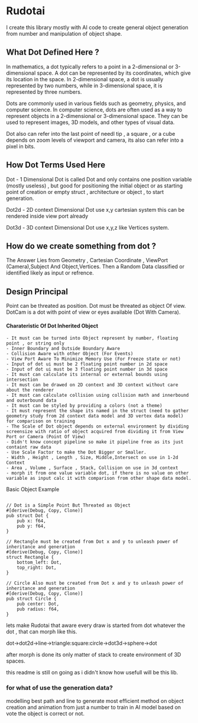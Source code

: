 # Rudotai 
I create this library mostly with AI code to create general object generation from number and manipulation of object shape.

## What Dot Defined Here ?
In mathematics, a dot typically refers to a point in a 2-dimensional or 3-dimensional space. A dot can be represented by its coordinates, which give its location in the space. In 2-dimensional space, a dot is usually represented by two numbers, while in 3-dimensional space, it is represented by three numbers.

Dots are commonly used in various fields such as geometry, physics, and computer science. In computer science, dots are often used as a way to represent objects in a 2-dimensional or 3-dimensional space. They can be used to represent images, 3D models, and other types of visual data.

Dot also can refer into the last point of needl tip , a square , or a cube depends on zoom levels of viewport and camera, its also can refer into a pixel in bits.

## How Dot Terms Used Here

Dot - 1 Dimensional Dot is called Dot and only contains one position variable (mostly useless) , but good for positioning the initial object or as starting point of creation or empty struct , architecture or object , to start generation.

Dot2d - 2D context Dimensional Dot use x,y cartesian system this can be rendered inside view port already

Dot3d - 3D context Dimensional Dot use x,y,z like Vertices system.

## How do we create something from dot ?

The Answer Lies from Geometry , Cartesian Coordinate , ViewPort (Camera),Subject And Object,Vertices. Then a Random Data classified or identified likely as input or refrence.

## Design Principal 

Point can be threated as position.
Dot must be threated as object Of view.
DotCam is a dot with point of view or eyes available (Dot With Camera).

#### Charateristic Of Dot Inherited Object

```
- It must can be turned into Object represent by number, floating point , or string only
- Inner Boundary and Outside Boundary Aware
- Collision Aware with other Object (For Events)
- View Port Aware To Minimize Memory Use (For Freeze state or not)
- Input of dot ui must be 2 floating point number in 2d space
- Input of dot ui must be 3 floating point number in 3d space
- It must can calculate its internal or external bounds using intersection
- It must can be drawed on 2D context and 3D context without care about the renderer
- It must can calculate collision using collision math and innerbound and outerbound data
- It must can be styled by providing a colors (not a theme)
- It must represent the shape its named in the struct (need to gather geometry study from 2d context data model and 3D vertex data model) for comparison on training
- The Scale of Dot object depends on external environment by dividing screensize with ratio of object acquired from dividing it from View Port or Camera (Point Of View)
- Didn't know concept pipeline so make it pipeline free as its just containt raw data
- Use Scale Factor to make the Dot Bigger or Smaller.
- Width , Height , Length , Size, Middle,Intersect on use in 1-2d Context
- Area , Volume , Surface , Stack, Collision on use in 3d context 
- morph it from one value variable dot, if there is no value on other variable as input calc it with comparison from other shape data model.
```

Basic Object Example

```

// Dot is a Simple Point But Threated as Object
#[derive(Debug, Copy, Clone)]
pub struct Dot {
    pub x: f64,
    pub y: f64,
}

// Rectangle must be created from Dot x and y to unleash power of inheritance and generation
#[derive(Debug, Copy, Clone)]
struct Rectangle {
    bottom_left: Dot,
    top_right: Dot,
}

// Circle Also must be created from Dot x and y to unleash power of inheritance and generation
#[derive(Debug, Copy, Clone)]
pub struct Circle {
    pub center: Dot,
    pub radius: f64,
}

```

lets make Rudotai that aware every draw is started from dot whatever the dot , that can morph like this.

dot->dot2d->line->triangle:square:circle->dot3d->sphere->dot

after morph is done its only matter of stack to create environment of 3D spaces.

this readme is still on going as i didn't know how usefull will be this lib.

### for what of use the generation data?

modelling best path and line to generate most efficient method on object creation and animation from just a number to train in AI model based on vote the object is correct or not.
